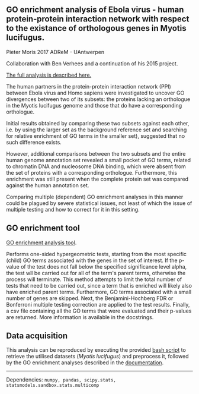 ## GO enrichment analysis of Ebola virus - human protein-protein interaction network with respect to the existance of orthologous genes in Myotis lucifugus.

Pieter Moris 2017
ADReM - UAntwerpen

Collaboration with Ben Verhees and a continuation of his 2015 project.

[The full analysis is described here.](docs/Overview.ipynb)

The human partners in the protein-protein interaction network (PPI) between Ebola virus and Homo sapiens were investigated to uncover GO divergences between two of its subsets: the proteins lacking an orthologue in the Myotis lucifugus genome and those that do have a corresponding orthologue.

Initial results obtained by comparing these two subsets against each other, i.e. by using the larger set as the background reference set and searching for relative enrichment of GO terms in the smaller set), suggested that no such difference exists.

However, additional comparisons between the two subsets and the entire human genome annotation set revealed a small pocket of GO terms, related to chromatin DNA and nucleosome DNA binding, which were absent from the set of proteins with a corresponding orthologue. Furthermore, this enrichment was still present when the complete protein set was compared against the human annotation set.

Comparing multiple (dependent) GO enrichment analyses in this manner could be plagued by severe statistical issues, not least of which the issue of multiple testing and how to correct for it in this setting.

## GO enrichment tool
[GO enrichment analysis tool](go-enrichment-tool/go_enrichment_script.py).

Performs one-sided hypergeometric tests, starting from the most specific (child) GO terms associated with the genes in the set of interest. If the p-value of the test does not fall below the specified significance level alpha, the test wll be carried out for all of the term's parent terms, otherwise the process will terminate. This method attempts to limit the total number of tests that need to be carried out, since a term that is enriched will likely also have enriched parent terms. Furthermore, GO terms associated with a small number of genes are skipped. Next, the Benjamini-Hochberg FDR or Bonferroni multiple testing correction are applied to the test results. Finally, a csv file containing all the GO terms that were evaluated and their p-values are returned. More information is available in the docstrings.

## Data acquisition

This analysis can be reproduced by executing the provided [bash script](data-preprocessing/data_setup.sh) to retrieve the utilised datasets (*Myotis lucifugus*) and preprocess it, followed by the GO enrichment analyses described in the [documentation](docs/Overview.ipynb).

---

Dependencies:
    `numpy, pandas, scipy.stats, statsmodels.sandbox.stats.multicomp`
